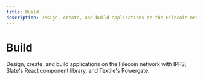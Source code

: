```yaml
---
title: Build
description: Design, create, and build applications on the Filecoin network with IPFS, Slate's React component library, and Textile's Powergate.
---
```


# Build

Design, create, and build applications on the Filecoin network with IPFS, Slate's React component library, and Textile's Powergate.

<!--

- Who should use this section
- What this section contains
    Handy tools
    Workflows
    Examples and tutorials
    Getting started section
Call out for miners who are in the wrong place.

-->
